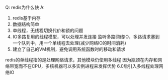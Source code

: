 Q: redis为什么快
A: 
1) redis基于内存
2) 数据结构简单
3) 单线程，无线程切换代价和锁的问题
4) IO多路复用的线程模型，可以处理并发连接
监听多路网络IO，多路请求塞到一个队列中，用一个单线程去处理(减少网络IO的时间消耗)
5) 建立了自己的VM机制，避免调用系统函数时的移动和请求

redis的单线程指的是处理网络请求，其他模块仍使用多线程
因为瓶颈在内存和网络带宽而不在CPU，多核机器可以多实例进程来发挥优势
6.0后引入多线程处理网络IO
